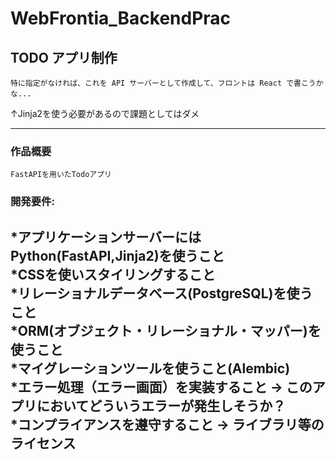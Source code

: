 # WebFrontia_BackendPrac

## TODO アプリ制作 <br/>

`特に指定がなければ、これを API サーバーとして作成して、フロントは React で書こうかな...`

↑Jinja2を使う必要があるので課題としてはダメ

---
### 作品概要 

`FastAPIを用いたTodoアプリ` 

### 開発要件:

*アプリケーションサーバーにはPython(FastAPI,Jinja2)を使うこと<br/>
*CSSを使いスタイリングすること<br/>
*リレーショナルデータベース(PostgreSQL)を使うこと<br/>
*ORM(オブジェクト・リレーショナル・マッパー)を使うこと<br/>
*マイグレーションツールを使うこと(Alembic)<br/>
*エラー処理（エラー画⾯）を実装すること → このアプリにおいてどういうエラーが発⽣しそうか？<br/>
*コンプライアンスを遵守すること → ライブラリ等のライセンス <br/>
---
